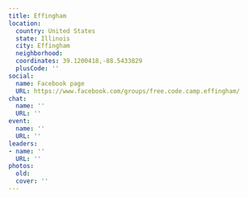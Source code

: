 ```yaml
---
title: Effingham
location:
  country: United States
  state: Illinois
  city: Effingham
  neighborhood: 
  coordinates: 39.1200418,-88.5433829
  plusCode: ''
social:
  name: Facebook page
  URL: https://www.facebook.com/groups/free.code.camp.effingham/
chat:
  name: ''
  URL: ''
event:
  name: ''
  URL: ''
leaders:
- name: ''
  URL: ''
photos:
  old: 
  cover: ''
---
```

